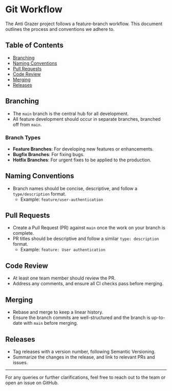 # Git Workflow

The Anti Grazer project follows a feature-branch workflow. This document outlines the process and conventions we adhere to.

## Table of Contents

- [Branching](#branching)
- [Naming Conventions](#naming-conventions)
- [Pull Requests](#pull-requests)
- [Code Review](#code-review)
- [Merging](#merging)
- [Releases](#releases)

## Branching

- The `main` branch is the central hub for all development.
- All feature development should occur in separate branches, branched off from `main`.

### Branch Types

- **Feature Branches**: For developing new features or enhancements.
- **Bugfix Branches**: For fixing bugs.
- **Hotfix Branches**: For urgent fixes to be applied to the production.

## Naming Conventions

- Branch names should be concise, descriptive, and follow a `type/description` format.
  - Example: `feature/user-authentication`

## Pull Requests

- Create a Pull Request (PR) against `main` once the work on your branch is complete.
- PR titles should be descriptive and follow a similar `type: description` format.
  - Example: `feature: User authentication`

## Code Review

- At least one team member should review the PR.
- Address any comments, and ensure all CI checks pass before merging.

## Merging

- Rebase and merge to keep a linear history.
- Ensure the branch commits are well-structured and the branch is up-to-date with `main` before merging.

## Releases

- Tag releases with a version number, following Semantic Versioning.
- Summarize the changes in the release, and link to relevant PRs and issues.

---

For any queries or further clarifications, feel free to reach out to the team or open an issue on GitHub.
